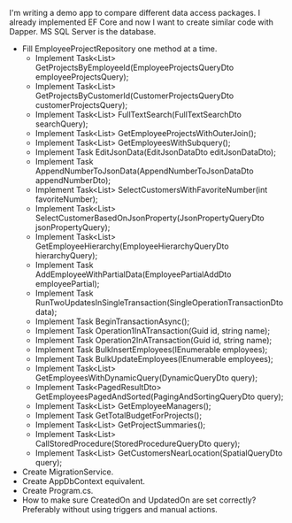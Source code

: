 

I'm writing a demo app to compare different data access packages. I already implemented EF Core and now I want to create similar code with Dapper. MS SQL Server is the database. 


<!-- - Create Entities. -->
<!-- - Create EfCoreTransaction equivalent. -->
<!-- - Create TransactionService. -->
<!-- - Create empty EmployeeProjectRepository -->
- Fill EmployeeProjectRepository one method at a time.
    <!-- - Implement Task AddEmployee(EmployeeAddDto employee); -->
    <!-- - Implement Task UpdateEmployeeName(EmployeeUpdateNameDto employeeUpdate); -->
    <!-- - Implement Task DeleteEmployeeById(EmployeeDeleteDto employeeDelete); -->
    <!-- - Implement Task<List<GetEmployeesByCityDto>> GetEmployeesByCity(EmployeeCityQueryDto cityQuery); -->
    - Implement Task<List<ProjectDto>> GetProjectsByEmployeeId(EmployeeProjectsQueryDto employeeProjectsQuery);
    - Implement Task<List<ProjectDto>> GetProjectsByCustomerId(CustomerProjectsQueryDto customerProjectsQuery);
    - Implement Task<List<EmployeeDto>> FullTextSearch(FullTextSearchDto searchQuery);
    - Implement Task<List<EmployeeProjectOuterJoinDto>> GetEmployeeProjectsWithOuterJoin();
    - Implement Task<List<EmployeeSubqueryDto>> GetEmployeesWithSubquery();
    - Implement Task EditJsonData(EditJsonDataDto editJsonDataDto);
    - Implement Task AppendNumberToJsonData(AppendNumberToJsonDataDto appendNumberDto);
    - Implement Task<List<CustomerBasedOnJsonPropertyDto>> SelectCustomersWithFavoriteNumber(int favoriteNumber);
    - Implement Task<List<CustomerBasedOnJsonPropertyDto>> SelectCustomerBasedOnJsonProperty(JsonPropertyQueryDto jsonPropertyQuery);
    - Implement Task<List<EmployeeHierarchyDto>> GetEmployeeHierarchy(EmployeeHierarchyQueryDto hierarchyQuery);
    - Implement Task AddEmployeeWithPartialData(EmployeePartialAddDto employeePartial);
    - Implement Task RunTwoUpdatesInSingleTransaction(SingleOperationTransactionDto data);
    - Implement Task<ITransaction> BeginTransactionAsync();
    - Implement Task Operation1InATransaction(Guid id, string name);
    - Implement Task Operation2InATransaction(Guid id, string name);
    - Implement Task BulkInsertEmployees(IEnumerable<EmployeeBulkInsertDto> employees);
    - Implement Task BulkUpdateEmployees(IEnumerable<EmployeeBulkUpdateDto> employees);
    - Implement Task<List<EmployeesWithDynamicQueryDto>> GetEmployeesWithDynamicQuery(DynamicQueryDto query);
    - Implement Task<PagedResultDto<EmployeeDto>> GetEmployeesPagedAndSorted(PagingAndSortingQueryDto query);
    - Implement Task<List<EmployeeSelfJoinDto>> GetEmployeeManagers();
    - Implement Task<decimal> GetTotalBudgetForProjects();
    - Implement Task<List<ProjectSummaryDto>> GetProjectSummaries();
    - Implement Task<List<EmployeeDto>> CallStoredProcedure(StoredProcedureQueryDto query);
    - Implement Task<List<CustomerSpatialQueryDto>> GetCustomersNearLocation(SpatialQueryDto query);
- Create MigrationService.
- Create AppDbContext equivalent.
- Create Program.cs.
- How to make sure CreatedOn and UpdatedOn are set correctly? Preferably without using triggers and manual actions.